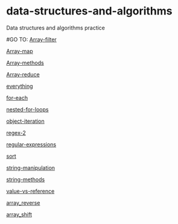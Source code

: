 # data-structures-and-algorithms
Data structures and algorithms practice

#GO TO:
[Array-filter](./code-challenges/301/array-filter)

[Array-map](./code-challenges/301/array-map)

[Array-methods](./code-challenges/301/array-methods)

[Array-reduce](./code-challenges/301/array-reduce)

[everything](./code-challenges/301/everything)

[for-each](./code-challenges/301/for-each)

[nested-for-loops](./code-challenges/301/nested-for-loops)

[object-iteration](./code-challenges/301/object-iteration)

[regex-2](./code-challenges/301/regex-2)

[regular-expressions](./code-challenges/301/regular-expressions)

[sort](./code-challenges/301/sort)

[string-manipulation](./code-challenges/301/string-manipulation)

[string-methods](./code-challenges/301/string-methods)

[value-vs-reference](./code-challenges/301/value-vs-reference)

[array_reverse](./code-challenges/401/challenges/arrayReverse)

[array_shift](./code-challenges/401/challenges/arrayShift)

